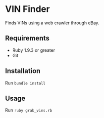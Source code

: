 VIN Finder
============
Finds VINs using a web crawler through eBay.

## Requirements

  * Ruby 1.9.3 or greater
  * Git

## Installation

  Run `bundle install`

## Usage

  Run `ruby grab_vins.rb`

